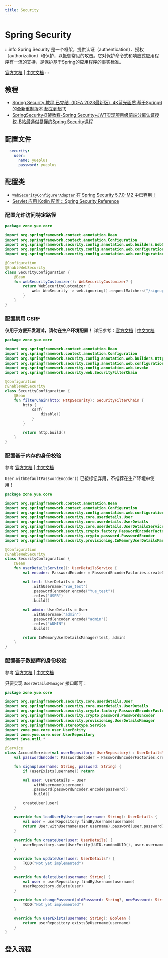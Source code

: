 ```yaml
---
title: Security
---
```


# Spring Security

:::info
Spring Security 是一个框架，提供认证（authentication）、授权（authorization）和保护，以抵御常见的攻击。它对保护命令式和响应式应用程序有一流的支持，是保护基于Spring的应用程序的事实标准。

[官方文档](https://docs.spring.io/spring-security/reference/index.html)
| [中文文档](https://springdoc.cn/spring-security/)
:::

## 教程

- [Spring Security 教程 已完结（IDEA 2023最新版）4K蓝光画质 基于Spring6的全新重制版本 起立到起飞](https://www.bilibili.com/video/BV1fV411M7aS/)
- [SpringSecurity框架教程-Spring Security+JWT实现项目级前端分离认证授权-B站最通俗易懂的Spring Security课程](https://www.bilibili.com/video/BV1mm4y1X7Hc/)

## 配置文件

```yaml title="src/main/resources/application.yaml"
  security:
    user:
      name: yueplus
      password: yueplus
```

## 配置类

- [`WebSecurityConfigurerAdapter` 在 Spring Security 5.7.0-M2 中已弃用！](https://spring.io/blog/2022/02/21/spring-security-without-the-websecurityconfigureradapter)
- [Servlet 应用 Kotlin 配置 :: Spring Security Reference](https://springdoc.cn/spring-security/servlet/configuration/kotlin.html)

### 配置允许访问特定路径

```kotlin
package zone.yue.core

import org.springframework.context.annotation.Bean
import org.springframework.context.annotation.Configuration
import org.springframework.security.config.annotation.web.builders.WebSecurity
import org.springframework.security.config.annotation.web.configuration.EnableWebSecurity
import org.springframework.security.config.annotation.web.configuration.WebSecurityCustomizer

@Configuration
@EnableWebSecurity
class SecurityConfiguration {
    @Bean
    fun webSecurityCustomizer(): WebSecurityCustomizer? {
        return WebSecurityCustomizer {
            web: WebSecurity -> web.ignoring().requestMatchers("/signup")
        }
    }
}
```

### 配置禁用 CSRF

**仅用于方便开发测试，请勿在生产环境配置！**
详细参考：[官方文档](https://docs.spring.io/spring-security/reference/servlet/exploits/csrf.html)
| [中文文档](https://springdoc.cn/spring-security/servlet/exploits/csrf.html)

```kotlin
package zone.yue.core

import org.springframework.context.annotation.Bean
import org.springframework.context.annotation.Configuration
import org.springframework.security.config.annotation.web.builders.HttpSecurity
import org.springframework.security.config.annotation.web.configuration.EnableWebSecurity
import org.springframework.security.config.annotation.web.invoke
import org.springframework.security.web.SecurityFilterChain

@Configuration
@EnableWebSecurity
class SecurityConfiguration {
    @Bean
    fun filterChain(http: HttpSecurity): SecurityFilterChain {
        http {
            csrf{
                disable()
            }
        }

        return http.build()
    }
}
```

### 配置基于内存的身份校验

参考 [官方文档](https://docs.spring.io/spring-security/reference/servlet/authentication/passwords/in-memory.html)
| [中文文档](https://springdoc.cn/spring-security/servlet/authentication/passwords/in-memory.html)

`User.withDefaultPasswordEncoder()` 已被标记弃用，不推荐在生产环境中使用！

```kotlin
package zone.yue.core

import org.springframework.context.annotation.Bean
import org.springframework.context.annotation.Configuration
import org.springframework.security.config.annotation.web.configuration.EnableWebSecurity
import org.springframework.security.core.userdetails.User
import org.springframework.security.core.userdetails.UserDetails
import org.springframework.security.core.userdetails.UserDetailsService
import org.springframework.security.crypto.factory.PasswordEncoderFactories
import org.springframework.security.crypto.password.PasswordEncoder
import org.springframework.security.provisioning.InMemoryUserDetailsManager

@Configuration
@EnableWebSecurity
class SecurityConfiguration {    
    @Bean
    fun userDetailsService(): UserDetailsService {
        val encoder: PasswordEncoder = PasswordEncoderFactories.createDelegatingPasswordEncoder()

        val test: UserDetails = User
            .withUsername("Yue_test")
            .password(encoder.encode("Yue_test"))
            .roles("USER")
            .build()

        val admin: UserDetails = User
            .withUsername("admin")
            .password(encoder.encode("admin"))
            .roles("ADMIN")
            .build()

        return InMemoryUserDetailsManager(test, admin)
    }
}
```

### 配置基于数据库的身份校验

参考 [官方文档](https://docs.spring.io/spring-security/reference/servlet/authentication/passwords/user-details-service.html)
| [中文文档](https://springdoc.cn/spring-security/servlet/authentication/passwords/user-details-service.html)

只要实现 `UserDetailsManager` 接口即可：

```kotlin
package zone.yue.core

import org.springframework.security.core.userdetails.User
import org.springframework.security.core.userdetails.UserDetails
import org.springframework.security.crypto.factory.PasswordEncoderFactories
import org.springframework.security.crypto.password.PasswordEncoder
import org.springframework.security.provisioning.UserDetailsManager
import org.springframework.stereotype.Service
import zone.yue.core.user.UserEntity
import zone.yue.core.user.UserRepository
import java.util.*

@Service
class AccountService(val userRepository: UserRepository) : UserDetailsManager {
    val passwordEncoder: PasswordEncoder = PasswordEncoderFactories.createDelegatingPasswordEncoder()

    fun signup(username: String, password: String) {
        if (userExists(username)) return

        val user: UserDetails = User
            .withUsername(username)
            .password(passwordEncoder.encode(password))
            .build()

        createUser(user)
    }

    override fun loadUserByUsername(username: String): UserDetails {
        val user = userRepository.findByUsername(username)
        return User.withUsername(user.username).password(user.password).build()
    }

    override fun createUser(user: UserDetails) {
        userRepository.save(UserEntity(UUID.randomUUID(), user.username, user.password))
    }

    override fun updateUser(user: UserDetails?) {
        TODO("Not yet implemented")
    }

    override fun deleteUser(username: String) {
        val user = userRepository.findByUsername(username)
        userRepository.delete(user)
    }

    override fun changePassword(oldPassword: String?, newPassword: String?) {
        TODO("Not yet implemented")
    }

    override fun userExists(username: String): Boolean {
        return userRepository.existsByUsername(username)
    }
}
```

## 登入流程



